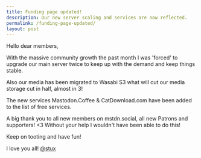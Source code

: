 ```yaml
---
title: Funding page updated!
description: Our new server scaling and services are now reflected.
permalink: /funding-page-updated/
layout: post
---
```


Hello dear members,

With the massive community growth the past month I was 'forced' to upgrade our main server twice to keep up with the demand and keep things stable.

Also our media has been migrated to Wasabi S3 what will cut our media storage cut in half, almost in 3!

The new services Mastodon.Coffee & CatDownload.com have been added to the list of free services.

A big thank you to all new members on mstdn.social, all new Patrons and supporters! <3 Without your help I wouldn't have been able to do this!

Keep on tooting and have fun!

I love you all!
[@stux](https://mstdn.social/@stux)

